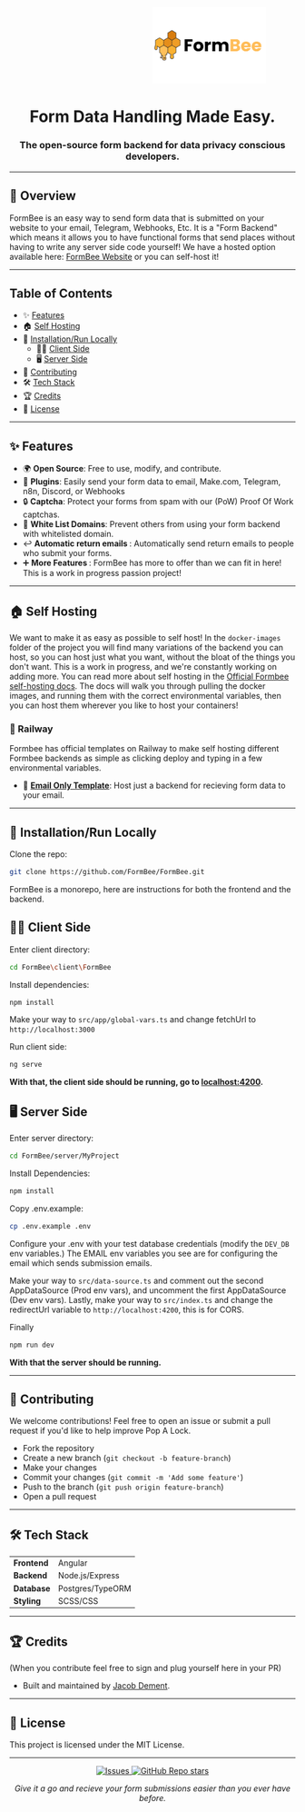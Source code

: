 


<div align="center">
  <img src="https://github.com/FormBee/FormBee/blob/main/client/FormBee/src/assets/FormBee%20(1).png" alt="FormBee" width="200" style="margin-left:200px;"/>
<h1>Form Data Handling Made Easy.</h1>
<h3>The open-source form backend for data privacy conscious developers.</h3>
</div>

---

<h2>🚀 Overview</h2>

<p>FormBee is an easy way to send form data that is submitted on your website to your email, Telegram, Webhooks, Etc. It is a "Form Backend" which means it allows you to have functional forms that send places without having to write any server side code yourself! We have a hosted option available here: <a href="https://formbee.dev">FormBee Website</a> or you can self-host it!</p>

---

## Table of Contents
- ✨ [Features](#-features)
- 🏠 [Self Hosting](#-self-hosting)
- 🔧 [Installation/Run Locally](#-installationrun-locally)
   - 👨‍💻 [Client Side](#-client-side)
   - 🖥 [Server Side](#-server-side)
- 🌱 [Contributing](#-contributing)
- 🛠 [Tech Stack](#-tech-stack)
- 🏆 [Credits](#-credits)
- 📜 [License](#-license)

---

<h2>✨ Features</h2>

<ul>
  <li>🌍 <b>Open Source</b>: Free to use, modify, and contribute.</li>
  <li>🔌 <b>Plugins</b>: Easily send your form data to email, <a>Make.com</a>, <a>Telegram</a>, <a>n8n</a>, <a>Discord</a>, or <a>Webhooks</a></li>
  <li>🔒 <b>Captcha</b>: Protect your forms from spam with our (PoW) Proof Of Work captchas.</li>
  <li>🔑 <b>White List Domains</b>: Prevent others from using your form backend with whitelisted domain.</li>
  <li>↩️ <b>Automatic return emails </b>: Automatically send return emails to people who submit your forms.</li>
  <li>➕ <b>More Features </b>: FormBee has more to offer than we can fit in here! This is a work in progress passion project!</li>
</ul>

---

<h2>🏠 Self Hosting</h2>
<p>We want to make it as easy as possible to self host! In the <code>docker-images</code> folder of the project you will find many variations of the backend you can host, so you can host just what you want, without the bloat of the things you don't want. This is a work in progress, and we're constantly working on adding more. You can read more about self hosting in the <a href="https://docs.formbee.dev">Official Formbee self-hosting docs</a>. The docs will walk you through pulling the docker images, and running them with the correct environmental variables, then you can host them wherever you like to host your containers!</p>

<h3>🚆 Railway</h3>
<p>Formbee has official templates on Railway to make self hosting different Formbee backends as simple as clicking deploy and typing in a few environmental variables.</p>
<ul>
  <li>📧 <b><a href="https://railway.app/template/NR9kSH">Email Only Template</a></b>: Host just a backend for recieving form data to your email.</li>
</ul>

---

<h2>🔧 Installation/Run Locally</h2>

Clone the repo: 
```bash
git clone https://github.com/FormBee/FormBee.git
```

FormBee is a monorepo, here are instructions for both the frontend and the backend.

## 👨‍💻 Client Side

Enter client directory: 
```bash
cd FormBee\client\FormBee
```

Install dependencies: 
```bash
npm install
```

Make your way to ```src/app/global-vars.ts``` and change fetchUrl to ```http://localhost:3000```

Run client side: 
``` bash
ng serve
```

**With that, the client side should be running, go to [localhost:4200](http://localhost:4200).**
## 🖥 Server Side

Enter server directory: 
```bash
cd FormBee/server/MyProject
```

Install Dependencies: 
```bash
npm install
```

Copy .env.example: 
```bash
cp .env.example .env
```

Configure your .env with your test database credentials (modify the ```DEV_DB``` env variables.)
The EMAIL env variables you see are for configuring the email which sends submission emails.

Make your way to ```src/data-source.ts``` and comment out the second AppDataSource (Prod env vars), and uncomment the first AppDataSource (Dev env vars).
Lastly, make your way to ```src/index.ts``` and change the redirectUrl variable to ```http://localhost:4200```, this is for CORS.

Finally 
```bash
npm run dev
```

**With that the server should be running.**

---



<h2>🌱 Contributing</h2> <p>We welcome contributions! Feel free to open an issue or submit a pull request if you'd like to help improve Pop A Lock.</p> <ul> <li>Fork the repository</li> <li>Create a new branch (<code>git checkout -b feature-branch</code>)</li> <li>Make your changes</li> <li>Commit your changes (<code>git commit -m 'Add some feature'</code>)</li> <li>Push to the branch (<code>git push origin feature-branch</code>)</li> <li>Open a pull request</li> </ul>

---

<h2>🛠 Tech Stack</h2>
<table> 
  <tr> 
    <td>
      <b>Frontend</b>
    </td> 
    <td>Angular</td> 
  </tr> <tr> <td><b>Backend</b></td> 
    <td>Node.js/Express</td> </tr> <tr> 
      <td><b>Database</b></td> 
      <td>Postgres/TypeORM</td> </tr> <tr> 
        <td><b>Styling</b></td> 
        <td>SCSS/CSS</td> </tr> 
</table>

---

<h2>🏆 Credits</h2> 
(When you contribute feel free to sign and plug yourself here in your PR)

- <p>Built and maintained by <a href="https://github.com/Oia20">Jacob Dement</a>.</p>

---

<h2>📜 License</h2> <p>This project is licensed under the MIT License.</p>

---

<div align="center"> <a href="https://github.com/Formbee/Formbee/issues"> <img alt="Issues" src="https://img.shields.io/github/issues/Formbee/Formbee?color=brightgreen"/> </a> <a href="https://github.com/Formbee/Formbee"> <img alt="GitHub Repo stars" src="https://img.shields.io/github/stars/Formbee/Formbee?style=social"/> </a> </div>
<p align="center"><i>Give it a go and recieve your form submissions easier than you ever have before.</i></p>
